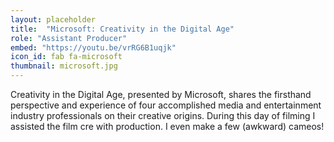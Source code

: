 ```yaml
---
layout: placeholder
title:  "Microsoft: Creativity in the Digital Age"
role: "Assistant Producer" 
embed: "https://youtu.be/vrRG6B1uqjk"
icon_id: fab fa-microsoft
thumbnail: microsoft.jpg
---
```


Creativity in the Digital Age, presented by Microsoft​, shares the firsthand perspective and experience of four accomplished media and entertainment industry professionals on their creative origins. During this day of filming I assisted the film cre with production. I even make a few (awkward) cameos!